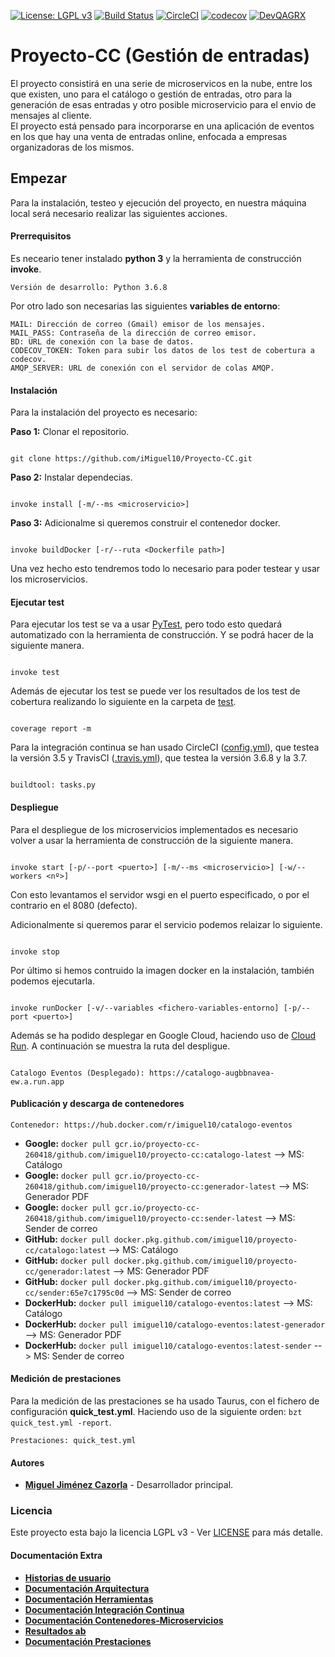 [![License: LGPL v3](https://img.shields.io/badge/License-LGPL%20v3-blue.svg)](https://www.gnu.org/licenses/lgpl-3.0)
[![Build Status](https://travis-ci.com/iMiguel10/Proyecto-CC.svg?branch=master)](https://travis-ci.com/iMiguel10/Proyecto-CC)
[![CircleCI](https://circleci.com/gh/iMiguel10/Proyecto-CC.svg?style=svg)](https://circleci.com/gh/iMiguel10/Proyecto-CC) [![codecov](https://codecov.io/gh/iMiguel10/Proyecto-CC/branch/master/graph/badge.svg)](https://codecov.io/gh/iMiguel10/Proyecto-CC)  [![DevQAGRX](https://img.shields.io/badge/DevQAGRX-blueviolet?style=svg&logo=Git)](https://github.com/JJ/curso-tdd)
# Proyecto-CC (Gestión de entradas)

El proyecto consistirá en una serie de microservicos en la nube, entre los que existen, uno para el catálogo o gestión de entradas, otro para la generación de esas entradas y otro posible microservicio para el envio de mensajes al cliente.  
El proyecto está pensado para incorporarse en una aplicación de eventos en los que hay una venta de entradas online, enfocada a empresas organizadoras de los mismos.

## Empezar
Para la instalación, testeo y ejecución del proyecto, en nuestra máquina local será necesario realizar las siguientes acciones.

#### Prerrequisitos
Es neceario tener instalado **python 3** y la herramienta de construcción **invoke**.
~~~
Versión de desarrollo: Python 3.6.8   
~~~
Por otro lado son necesarias las siguientes **variables de entorno**:

~~~
MAIL: Dirección de correo (Gmail) emisor de los mensajes.   
MAIL_PASS: Contraseña de la dirección de correo emisor.  
BD: URL de conexión con la base de datos.  
CODECOV_TOKEN: Token para subir los datos de los test de cobertura a codecov.  
AMQP_SERVER: URL de conexión con el servidor de colas AMQP.
~~~

#### Instalación
Para la instalación del proyecto es necesario:  

**Paso 1:** Clonar el repositorio.  
~~~

git clone https://github.com/iMiguel10/Proyecto-CC.git

~~~

**Paso 2:** Instalar dependecias.  
~~~

invoke install [-m/--ms <microservicio>]

~~~

**Paso 3:** Adicionalme si queremos construir el contenedor docker.
~~~

invoke buildDocker [-r/--ruta <Dockerfile path>]

~~~

Una vez hecho esto tendremos todo lo necesario para poder testear y usar los microservicios.

#### Ejecutar test
Para ejecutar los test se va a usar [PyTest](https://docs.pytest.org/en/latest/), pero todo esto quedará automatizado con la herramienta de construcción. Y se podrá hacer de la siguiente manera.

~~~

invoke test

~~~

Además de ejecutar los test se puede ver los resultados de los test de cobertura realizando lo siguiente en la carpeta de [test]().

~~~

coverage report -m

~~~

Para la integración continua se han usado CircleCI ([config.yml](https://github.com/iMiguel10/Proyecto-CC/blob/master/.circleci/config.yml)), que testea la versión 3.5 y TravisCI ([.travis.yml](https://github.com/iMiguel10/Proyecto-CC/blob/master/.travis.yml)), que testea la versión 3.6.8 y la 3.7.

~~~

buildtool: tasks.py

~~~

#### Despliegue
Para el despliegue de los microservicios implementados es necesario volver a usar la herramienta de construcción de la siguiente manera.

~~~

invoke start [-p/--port <puerto>] [-m/--ms <microservicio>] [-w/--workers <nº>]

~~~

Con esto levantamos el servidor wsgi en el puerto especificado, o por el contrario en el 8080 (defecto).

Adicionalmente si queremos parar el servicio podemos relaizar lo siguiente.

~~~

invoke stop

~~~

Por último si hemos contruido la imagen docker en la instalación, también podemos ejecutarla.

~~~

invoke runDocker [-v/--variables <fichero-variables-entorno] [-p/--port <puerto>]

~~~

Además se ha podido desplegar en Google Cloud, haciendo uso de [Cloud Run](https://cloud.google.com/run/?hl=es). A continuación se muestra la ruta del despligue.

~~~

Catalogo Eventos (Desplegado): https://catalogo-augbbnavea-ew.a.run.app

~~~


#### Publicación y descarga de contenedores

~~~
Contenedor: https://hub.docker.com/r/imiguel10/catalogo-eventos
~~~


- **Google:** `docker pull gcr.io/proyecto-cc-260418/github.com/imiguel10/proyecto-cc:catalogo-latest` --> MS: Catálogo
- **Google:** `docker pull gcr.io/proyecto-cc-260418/github.com/imiguel10/proyecto-cc:generador-latest` --> MS: Generador PDF
- **Google:** `docker pull gcr.io/proyecto-cc-260418/github.com/imiguel10/proyecto-cc:sender-latest` --> MS: Sender de correo
- **GitHub:** `docker pull docker.pkg.github.com/imiguel10/proyecto-cc/catalogo:latest` --> MS: Catálogo
- **GitHub:** `docker pull docker.pkg.github.com/imiguel10/proyecto-cc/generador:latest` --> MS: Generador PDF
- **GitHub:** `docker pull docker.pkg.github.com/imiguel10/proyecto-cc/sender:65e7c1795c0d` --> MS: Sender de correo
- **DockerHub:** `docker pull imiguel10/catalogo-eventos:latest` --> MS: Catálogo
- **DockerHub:** `docker pull imiguel10/catalogo-eventos:latest-generador` --> MS: Generador PDF
- **DockerHub:** `docker pull imiguel10/catalogo-eventos:latest-sender` --> MS: Sender de correo

#### Medición de prestaciones

Para la medición de las prestaciones se ha usado Taurus, con el fichero de configuración **quick_test.yml**. Haciendo uso de la siguiente orden: `bzt quick_test.yml -report`.
~~~
Prestaciones: quick_test.yml
~~~

#### Autores

- [**Miguel Jiménez Cazorla**](https://github.com/iMiguel10) - Desarrollador principal.

### Licencia

Este proyecto esta bajo la licencia LGPL v3 - Ver [LICENSE](https://github.com/iMiguel10/Proyecto-CC/blob/master/LICENSE) para más detalle.

#### Documentación Extra

- [**Historias de usuario**](https://github.com/iMiguel10/Proyecto-CC/blob/master/doc/historias-usuario.md)
- [**Documentación Arquitectura**](https://github.com/iMiguel10/Proyecto-CC/blob/master/doc/arquitectura.md)
- [**Documentación Herramientas**](https://github.com/iMiguel10/Proyecto-CC/blob/master/doc/herramientas.md)
- [**Documentación Integración Continua**](https://github.com/iMiguel10/Proyecto-CC/blob/master/doc/integracion-continua.md)
- [**Documentación Contenedores-Microservicios**](https://github.com/iMiguel10/Proyecto-CC/blob/master/doc/contenedores-microservicios.md)
- [**Resultados ab**](https://github.com/iMiguel10/Proyecto-CC/blob/master/doc/resultados-ab.md)
- [**Documentación Prestaciones**](https://github.com/iMiguel10/Proyecto-CC/blob/master/doc/prestaciones.md)

